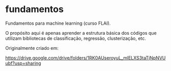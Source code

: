 # fundamentos

Fundamentos para machine learning (curso FLAI).

O propósito aqui é apenas aprender a estrutura básica dos códigos que utilizam bibliotecas de classificação, regressão, clusterização, etc.

Originalmente criado em:

https://drive.google.com/drive/folders/1RK0AUseroyuL_mlELXS3taTjNpNVUubf?usp=sharing
